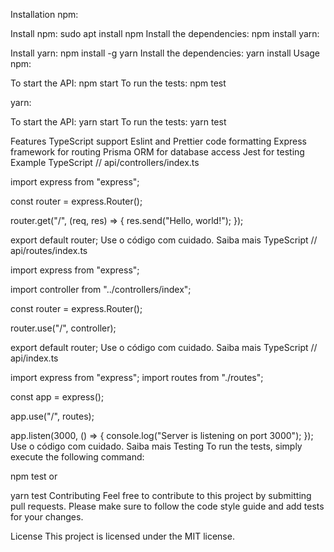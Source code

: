 Installation
npm:

Install npm: sudo apt install npm
Install the dependencies: npm install
yarn:

Install yarn: npm install -g yarn
Install the dependencies: yarn install
Usage
npm:

To start the API: npm start
To run the tests: npm test

yarn:

To start the API: yarn start
To run the tests: yarn test

Features
TypeScript support
Eslint and Prettier code formatting
Express framework for routing
Prisma ORM for database access
Jest for testing
Example
TypeScript
// api/controllers/index.ts

import express from "express";

const router = express.Router();

router.get("/", (req, res) => {
  res.send("Hello, world!");
});

export default router;
Use o código com cuidado. Saiba mais
TypeScript
// api/routes/index.ts

import express from "express";

import controller from "../controllers/index";

const router = express.Router();

router.use("/", controller);

export default router;
Use o código com cuidado. Saiba mais
TypeScript
// api/index.ts

import express from "express";
import routes from "./routes";

const app = express();

app.use("/", routes);

app.listen(3000, () => {
  console.log("Server is listening on port 3000");
});
Use o código com cuidado. Saiba mais
Testing
To run the tests, simply execute the following command:

npm test
or

yarn test
Contributing
Feel free to contribute to this project by submitting pull requests. Please make sure to follow the code style guide and add tests for your changes.

License
This project is licensed under the MIT license.
